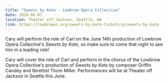 ```yaml
---
title: "Sweets by Kate - Lowbrow Opera Collective"
date: 2024-06-07
location: Theater off Jackson, Seattle, WA
link: https://lowbrowoc.org/sweets-by-kate-tickets/p/sweets-by-kate
---
```


Cary will perform the role of Carl on the June 14th production of Lowbrow Opera Collective's *Sweets by Kate*, so make sure to come that night to see him in a leading role!

Cary will cover the role of Carl and perform in the chorus of the Lowbrow Opera Collective's production of *Sweets by Kate* by composer Griffin Candey and librettist Thom Miller. Performances will be at Theater off Jackson in Seattle this June.
